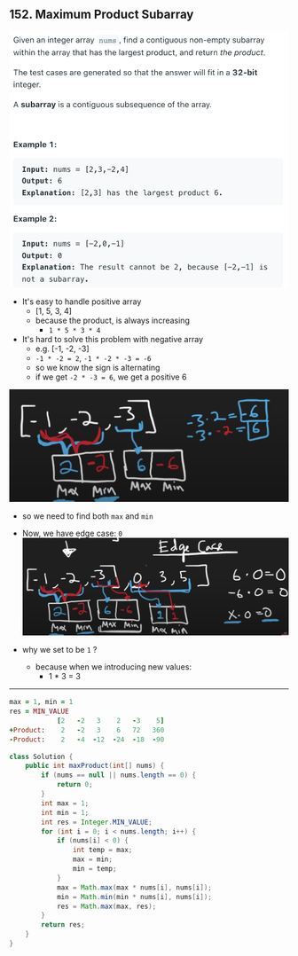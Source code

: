 ## 152. Maximum Product Subarray

![](img/2022-01-19-12-27-37.png)

- It's easy to handle positive array
  - [1, 5, 3, 4]
  - because the product, is always increasing
    - `1 * 5 * 3 * 4`
- It's hard to solve this problem with negative array
  - e.g. [-1, -2, -3]
  - `-1 * -2 = 2`,  `-1 * -2 * -3 = -6`
  - so we know the sign is alternating
  - if we get `-2 * -3 = 6`, we get a positive 6
  
![](img/2022-01-19-13-23-12.png)
  - so we need to find both `max` and `min`

  - Now, we have edge case: `0`
![](img/2022-01-19-13-34-29.png)
  - why we set to be `1` ?
    - because when we introducing new values: 
      - 1 * 3 = 3

---


```ruby
max = 1, min = 1
res = MIN_VALUE
            [2   -2   3    2   -3    5]
+Product:    2   -2   3    6   72   360
-Product:    2   -4  -12  -24  -18  -90 
```


```java
class Solution {
    public int maxProduct(int[] nums) {
        if (nums == null || nums.length == 0) {
            return 0;
        }
        int max = 1;
        int min = 1;
        int res = Integer.MIN_VALUE;
        for (int i = 0; i < nums.length; i++) {
            if (nums[i] < 0) {
                int temp = max;
                max = min;
                min = temp;
            }
            max = Math.max(max * nums[i], nums[i]);
            min = Math.min(min * nums[i], nums[i]);
            res = Math.max(max, res);
        }
        return res;
    }
}
```